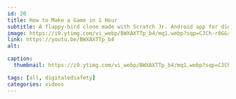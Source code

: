 ```yaml
---
id: 20
title: How to Make a Game in 1 Hour
subtitle: A flappy-bird clone made with Scratch Jr. Android app for digitaleducationsafety.org!
image: https://i9.ytimg.com/vi_webp/BWXAXTTp_b4/mq1.webp?sqp=CJCh-r8G&rs=AOn4CLCK23q7o5SUPBaJF-vm3aPQ3xCuBg
link: https://youtu.be/BWXAXTTp_b4
alt: 

caption:
  thumbnail: https://i9.ytimg.com/vi_webp/BWXAXTTp_b4/mq1.webp?sqp=CJCh-r8G&rs=AOn4CLCK23q7o5SUPBaJF-vm3aPQ3xCuBg

tags: [all, digitaledsafety]
categories: videos
---
```

